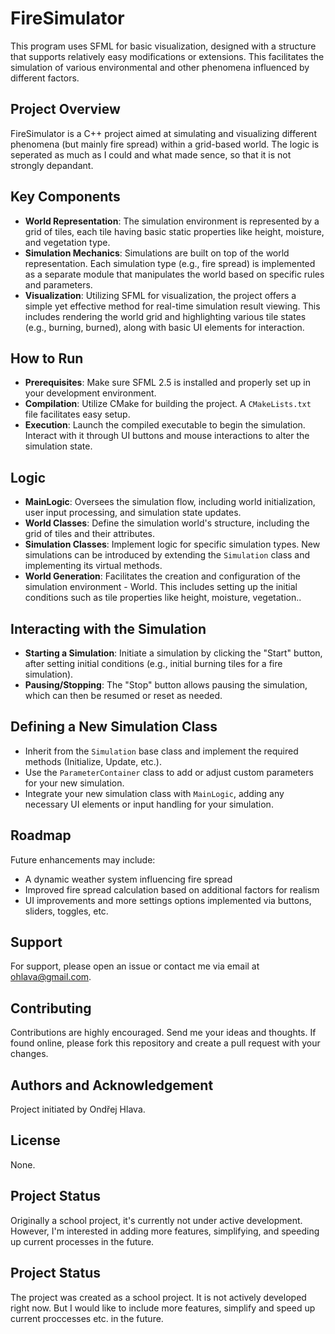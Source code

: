 # FireSimulator

This program uses SFML for basic visualization, designed with a structure that supports relatively easy modifications or extensions. This facilitates the simulation of various environmental and other phenomena influenced by different factors.

## Project Overview

FireSimulator is a C++ project aimed at simulating and visualizing different phenomena (but mainly fire spread) within a grid-based world. The logic is seperated as much as I could and what made sence, so that it is not strongly depandant.

## Key Components

- **World Representation**: The simulation environment is represented by a grid of tiles, each tile having basic static properties like height, moisture, and vegetation type.
- **Simulation Mechanics**: Simulations are built on top of the world representation. Each simulation type (e.g., fire spread) is implemented as a separate module that manipulates the world based on specific rules and parameters.
- **Visualization**: Utilizing SFML for visualization, the project offers a simple yet effective method for real-time simulation result viewing. This includes rendering the world grid and highlighting various tile states (e.g., burning, burned), along with basic UI elements for interaction.

## How to Run

- **Prerequisites**: Make sure SFML 2.5 is installed and properly set up in your development environment.
- **Compilation**: Utilize CMake for building the project. A `CMakeLists.txt` file facilitates easy setup.
- **Execution**: Launch the compiled executable to begin the simulation. Interact with it through UI buttons and mouse interactions to alter the simulation state.

## Logic

- **MainLogic**: Oversees the simulation flow, including world initialization, user input processing, and simulation state updates.
- **World Classes**: Define the simulation world's structure, including the grid of tiles and their attributes.
- **Simulation Classes**: Implement logic for specific simulation types. New simulations can be introduced by extending the `Simulation` class and implementing its virtual methods.
- **World Generation**: Facilitates the creation and configuration of the simulation environment - World. This includes setting up the initial conditions such as tile properties like height, moisture, vegetation.. 
  
## Interacting with the Simulation

- **Starting a Simulation**: Initiate a simulation by clicking the "Start" button, after setting initial conditions (e.g., initial burning tiles for a fire simulation).
- **Pausing/Stopping**: The "Stop" button allows pausing the simulation, which can then be resumed or reset as needed.


## Defining a New Simulation Class

- Inherit from the `Simulation` base class and implement the required methods (Initialize, Update, etc.).
- Use the `ParameterContainer` class to add or adjust custom parameters for your new simulation.
- Integrate your new simulation class with `MainLogic`, adding any necessary UI elements or input handling for your simulation.
  

## Roadmap

Future enhancements may include:

- A dynamic weather system influencing fire spread
- Improved fire spread calculation based on additional factors for realism
- UI improvements and more settings options implemented via buttons, sliders, toggles, etc.

## Support

For support, please open an issue or contact me via email at ohlava@gmail.com.

## Contributing

Contributions are highly encouraged. Send me your ideas and thoughts. If found online, please fork this repository and create a pull request with your changes.

## Authors and Acknowledgement

Project initiated by Ondřej Hlava.

## License

None.

## Project Status

Originally a school project, it's currently not under active development. However, I'm interested in adding more features, simplifying, and speeding up current processes in the future.


## Project Status
The project was created as a school project. It is not actively developed right now. But I would like to include more features, simplify and speed up current proccesses etc. in the future.